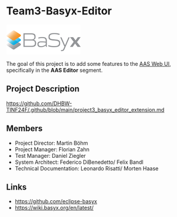 # Team3-Basyx-Editor

![Image inf](PROJECT/images/basyx_logo.png)     

The goal of this project is to add some features to the [AAS Web UI](https://wiki.basyx.org/en/latest/content/user_documentation/basyx_components/web_ui/index.html), specifically in the <b>AAS Editor</b> segment.

## Project Description
https://github.com/DHBW-TINF24F/.github/blob/main/project3_basyx_editor_extension.md



## Members
* Project Director: Martin Böhm
* Project Manager: Florian Zahn
* Test Manager: Daniel Ziegler
* System Architect: Federico DiBenedetto/ Felix Bandl
* Technical Documentation: Leonardo Risatti/ Morten Haase
    

## Links
* https://github.com/eclipse-basyx
* https://wiki.basyx.org/en/latest/
